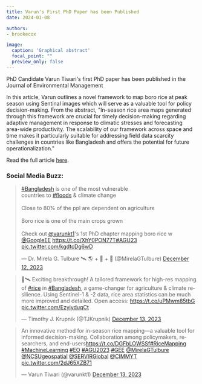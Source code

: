 ```yaml
---
title: Varun's First PhD Paper has been Published
date: 2024-01-08

authors:
- brookecox

image:
  caption: 'Graphical abstract'
  focal_point: ""
  preview_only: false
---
```


PhD Candidate Varun Tiwari's first PhD paper has been published in the Journal of Environmental Management

<!--more-->

In this article, Varun outlines a novel framework to map boro rice at peak season using Sentinal images which will serve as a valuable tool for policy decision-making. From the abstract, "In-season rice area maps generated through this framework are crucial for timely decision-making regarding adaptive management in response to climatic stresses and forecasting area-wide productivity. The scalability of our framework across space and time makes it particularly suitable for addressing field data scarcity challenges in countries like Bangladesh and offers the potential for future operationalization."

Read the full article <a href="https://www.sciencedirect.com/science/article/pii/S0301479723024039">here</a>.

### Social Media Buzz:

<blockquote class="twitter-tweet"><p lang="en" dir="ltr"><a href="https://twitter.com/hashtag/Bangladesh?src=hash&amp;ref_src=twsrc%5Etfw">#Bangladesh</a> is one of the most vulnerable<br>countries to <a href="https://twitter.com/hashtag/floods?src=hash&amp;ref_src=twsrc%5Etfw">#floods</a> &amp; climate change<br><br>Close to 80% of the ppl are dependent on agriculture <br><br>Boro rice is one of the main crops grown <br><br>Check out <a href="https://twitter.com/varunkt1?ref_src=twsrc%5Etfw">@varunkt1</a>&#39;s 1st PhD chapter mapping boro rice w <a href="https://twitter.com/GoogleEE?ref_src=twsrc%5Etfw">@GoogleEE</a> <a href="https://t.co/XhY0PON77T">https://t.co/XhY0PON77T</a><a href="https://twitter.com/hashtag/AGU23?src=hash&amp;ref_src=twsrc%5Etfw">#AGU23</a> <a href="https://t.co/kgdtcDg6wD">pic.twitter.com/kgdtcDg6wD</a></p>&mdash; Dr. Mirela G. Tulbure 🛰 🌎 + 🐍 + 🌊 (@MirelaGTulbure) <a href="https://twitter.com/MirelaGTulbure/status/1734697011008725444?ref_src=twsrc%5Etfw">December 12, 2023</a></blockquote> <script async src="https://platform.twitter.com/widgets.js" charset="utf-8"></script>

<blockquote class="twitter-tweet"><p lang="en" dir="ltr">🌾🛰️ Exciting breakthrough! A tailored framework for high-res mapping of <a href="https://twitter.com/hashtag/rice?src=hash&amp;ref_src=twsrc%5Etfw">#rice</a> in <a href="https://twitter.com/hashtag/Bangladesh?src=hash&amp;ref_src=twsrc%5Etfw">#Bangladesh</a>, a game-changer for agriculture &amp; climate resilience. Using Sentinel-1 &amp; -2 data, rice area statistics can be much more improved and detailed. Open access: <a href="https://t.co/uPMwm85tbG">https://t.co/uPMwm85tbG</a> <a href="https://t.co/EzyiyduqCt">pic.twitter.com/EzyiyduqCt</a></p>&mdash; Timothy J. Krupnik (@TJKrupnik) <a href="https://twitter.com/TJKrupnik/status/1734811386168102939?ref_src=twsrc%5Etfw">December 13, 2023</a></blockquote> <script async src="https://platform.twitter.com/widgets.js" charset="utf-8"></script>

<blockquote class="twitter-tweet"><p lang="en" dir="ltr">An innovative method for in-season rice mapping—a valuable tool for informed decision-making. Collaboration among policymakers, researchers, and end-users<a href="https://t.co/DGFbLOWSSf">https://t.co/DGFbLOWSSf</a><a href="https://twitter.com/hashtag/RiceMapping?src=hash&amp;ref_src=twsrc%5Etfw">#RiceMapping</a> <a href="https://twitter.com/hashtag/MachineLearning?src=hash&amp;ref_src=twsrc%5Etfw">#MachineLearning</a> <a href="https://twitter.com/hashtag/EO?src=hash&amp;ref_src=twsrc%5Etfw">#EO</a> <a href="https://twitter.com/hashtag/AGU2023?src=hash&amp;ref_src=twsrc%5Etfw">#AGU2023</a> <a href="https://twitter.com/hashtag/GEE?src=hash&amp;ref_src=twsrc%5Etfw">#GEE</a> <a href="https://twitter.com/MirelaGTulbure?ref_src=twsrc%5Etfw">@MirelaGTulbure</a> <a href="https://twitter.com/NCSUgeospatial?ref_src=twsrc%5Etfw">@NCSUgeospatial</a> <a href="https://twitter.com/SERVIRGlobal?ref_src=twsrc%5Etfw">@SERVIRGlobal</a> <a href="https://twitter.com/CIMMYT?ref_src=twsrc%5Etfw">@CIMMYT</a> <a href="https://t.co/2dJ65XZB71">pic.twitter.com/2dJ65XZB71</a></p>&mdash; Varun Tiwari (@varunkt1) <a href="https://twitter.com/varunkt1/status/1734802119796920768?ref_src=twsrc%5Etfw">December 13, 2023</a></blockquote> <script async src="https://platform.twitter.com/widgets.js" charset="utf-8"></script>
